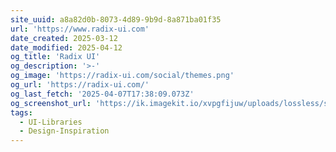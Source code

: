 ```yaml
---
site_uuid: a8a82d0b-8073-4d89-9b9d-8a871ba01f35
url: 'https://www.radix-ui.com'
date_created: 2025-03-12
date_modified: 2025-04-12
og_title: 'Radix UI'
og_description: '>-'
og_image: 'https://radix-ui.com/social/themes.png'
og_url: 'https://radix-ui.com/'
og_last_fetch: '2025-04-07T17:38:09.073Z'
og_screenshot_url: 'https://ik.imagekit.io/xvpgfijuw/uploads/lossless/screenshots/20250605_Radix_UI_og_screenshot.jpeg'
tags:
  - UI-Libraries
  - Design-Inspiration
---
```


